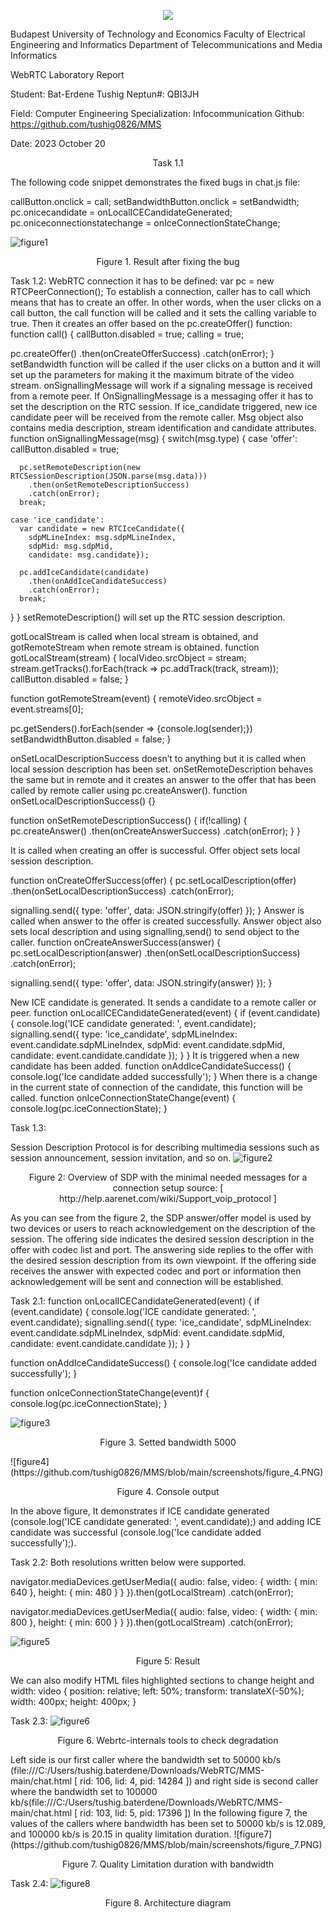 <p align="center">
  <img src="https://github.com/tushig0826/MMS/blob/main/screenshots/BME.PNG" />
</p>
  


Budapest University of Technology and Economics
Faculty of Electrical Engineering and Informatics
Department of Telecommunications and Media Informatics


WebRTC Laboratory Report







Student:  Bat-Erdene Tushig	    	Neptun#: QBI3JH	




Field: 	Computer Engineering     Specialization: Infocommunication 
Github: https://github.com/tushig0826/MMS



Date: 2023 October 20



<p align="center">
Task 1.1

The following code snippet demonstrates the fixed bugs in chat.js file:

callButton.onclick = call;
setBandwidthButton.onclick = setBandwidth;
pc.onicecandidate = onLocalICECandidateGenerated;
pc.oniceconnectionstatechange = onIceConnectionStateChange;

![figure1](https://github.com/tushig0826/MMS/blob/main/screenshots/figure_1.PNG)
<p align="center">Figure 1. Result after fixing the bug</p>

Task 1.2:
WebRTC connection it has to be defined:
var pc = new RTCPeerConnection();
To establish a connection, caller has to call which means that has to create an offer. In other words, when the user clicks on a call button, the call function will be called and it sets the calling variable to true. Then it creates an offer based on the pc.createOffer() function:
function call() {
  callButton.disabled = true;
  calling = true;

  pc.createOffer()
    .then(onCreateOfferSuccess)
    .catch(onError);
}
setBandwidth function will be called if the user clicks on a button and it will set up the parameters for making it the maximum bitrate of the video stream.
onSignallingMessage will work if a signaling message is received from a remote peer. If OnSignallingMessage is a messaging offer it has to set the description on the RTC session.
If ice_candidate triggered, new ice candidate peer will be received from the remote caller. Msg object also contains media description, stream identification and candidate attributes.
function onSignallingMessage(msg) {
  switch(msg.type) {
    case 'offer':
      callButton.disabled = true;

      pc.setRemoteDescription(new RTCSessionDescription(JSON.parse(msg.data)))
        .then(onSetRemoteDescriptionSuccess)
        .catch(onError);
      break;

    case 'ice_candidate':
      var candidate = new RTCIceCandidate({
        sdpMLineIndex: msg.sdpMLineIndex,
        sdpMid: msg.sdpMid,
        candidate: msg.candidate});

      pc.addIceCandidate(candidate)
        .then(onAddIceCandidateSuccess)
        .catch(onError);
      break;
  }
}
setRemoteDescription() will set up the RTC session description.

gotLocalStream is called when local stream is obtained, and gotRemoteStream when remote stream is obtained.
function gotLocalStream(stream) {
  localVideo.srcObject = stream;
  stream.getTracks().forEach(track => pc.addTrack(track, stream));
  callButton.disabled = false;
}

function gotRemoteStream(event) {
  remoteVideo.srcObject = event.streams[0];

  pc.getSenders().forEach(sender => {console.log(sender);})
  setBandwidthButton.disabled = false;
}

onSetLocalDescriptionSuccess doesn’t to anything but it is called when local session description has been set. onSetRemoteDescription behaves the same but in remote and it creates an answer to the offer that has been called by remote caller using pc.createAnswer().
function onSetLocalDescriptionSuccess() {}

function onSetRemoteDescriptionSuccess() {
  if(!calling) {
    pc.createAnswer()
      .then(onCreateAnswerSuccess)
      .catch(onError);
  }
}

It is called when creating an offer is successful. Offer object sets local session description.

function onCreateOfferSuccess(offer) {
  pc.setLocalDescription(offer)
    .then(onSetLocalDescriptionSuccess)
    .catch(onError);

  signalling.send({
    type: 'offer',
    data: JSON.stringify(offer)
  });
}
Answer is called when answer to the offer is created successfully. Answer object also sets local description and using signalling,send() to send object to the caller. 
function onCreateAnswerSuccess(answer) {
  pc.setLocalDescription(answer)
    .then(onSetLocalDescriptionSuccess)
    .catch(onError);

  signalling.send({
    type: 'offer',
    data: JSON.stringify(answer)
  });
}

New ICE candidate is generated. It sends a candidate to a remote caller or peer.
function onLocalICECandidateGenerated(event) {
  if (event.candidate) {
    console.log('ICE candidate generated: ', event.candidate);
    signalling.send({
      type: 'ice_candidate',
      sdpMLineIndex: event.candidate.sdpMLineIndex,
      sdpMid: event.candidate.sdpMid,
      candidate: event.candidate.candidate
    });
  }
}
It is triggered when a new candidate has been added.
function onAddIceCandidateSuccess() {
  console.log('Ice candidate added successfully');
}
When there is a change in the current state of connection of the candidate, this function will be called.
function onIceConnectionStateChange(event) {
  console.log(pc.iceConnectionState);
}


Task 1.3:

Session Description Protocol is for describing multimedia sessions such as session announcement, session invitation, and so on. 
![figure2](https://github.com/tushig0826/MMS/blob/main/screenshots/figure_2.PNG)
<p align="center">Figure 2: Overview of SDP with the minimal needed messages for a connection setup source: [ http://help.aarenet.com/wiki/Support_voip_protocol ] </p>
As you can see from the figure 2, the SDP answer/offer model is used by two devices or users to reach acknowledgement on the description of the session. 
The offering side indicates the desired session description in the offer with codec list and port.
The answering side replies to the offer with the desired session description from its own viewpoint. If the offering side receives the answer with expected codec and port or information then acknowledgement will be sent and connection will be established. 

Task 2.1:
function onLocalICECandidateGenerated(event) {
  if (event.candidate) {
    console.log('ICE candidate generated: ', event.candidate);
    signalling.send({
      type: 'ice_candidate',
      sdpMLineIndex: event.candidate.sdpMLineIndex,
      sdpMid: event.candidate.sdpMid,
      candidate: event.candidate.candidate
    });
  }
}

function onAddIceCandidateSuccess() {
  console.log('Ice candidate added successfully');
}

function onIceConnectionStateChange(event)f {
  console.log(pc.iceConnectionState);
}

![figure3](https://github.com/tushig0826/MMS/blob/main/screenshots/figure_3.PNG)
<p align="center">Figure 3. Setted bandwidth 5000 </p>
![figure4](https://github.com/tushig0826/MMS/blob/main/screenshots/figure_4.PNG)
<p align="center"> Figure 4. Console output </p>
In the above figure, It demonstrates if ICE candidate generated (console.log('ICE candidate generated: ', event.candidate);) and adding ICE candidate was successful (console.log('Ice candidate added successfully');).




Task 2.2:
Both resolutions written below were supported.

navigator.mediaDevices.getUserMedia({
  audio: false,
  video: {
    width: { min: 640 },
    height: { min: 480 }
  }
}).then(gotLocalStream)
  .catch(onError);


navigator.mediaDevices.getUserMedia({
  audio: false,
  video: {
    width: { min: 800 },
    height: { min: 600 }
  }
}).then(gotLocalStream)
  .catch(onError);


![figure5](https://github.com/tushig0826/MMS/blob/main/screenshots/figure_5.PNG)
<p align="center"> Figure 5: Result </p>
We can also modify HTML files highlighted sections to change height and width:
video {
      position: relative;
      left: 50%;
      transform: translateX(-50%);
      width: 400px;
      height: 400px; }


















Task 2.3:
![figure6](https://github.com/tushig0826/MMS/blob/main/screenshots/figure_6.PNG)
<p align="center"> Figure 6. Webrtc-internals tools to check degradation </p>
Left side is our first caller where the bandwidth set to 50000 kb/s
(file:///C:/Users/tushig.baterdene/Downloads/WebRTC/MMS-main/chat.html [ rid: 106, lid: 4, pid: 14284 ])  and right side is second caller where the bandwidth set to 100000 kb/s(file:///C:/Users/tushig.baterdene/Downloads/WebRTC/MMS-main/chat.html [ rid: 103, lid: 5, pid: 17396 ])
In the following figure 7, the values of the callers where bandwidth has been set to 50000 kb/s is 12.089, and 100000 kb/s is 20.15 in quality limitation duration.
![figure7](https://github.com/tushig0826/MMS/blob/main/screenshots/figure_7.PNG)
<p align="center"> Figure 7. Quality Limitation duration with bandwidth</p>









Task 2.4:
![figure8](https://github.com/tushig0826/MMS/blob/main/screenshots/diagram_v2.png)
<p align="center"> Figure 8. Architecture diagram </p>
